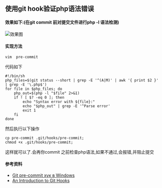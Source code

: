 ## 使用git hook验证php语法错误

#### 效果如下:(在git commit 前对提交文件进行php -l 语法检测)

![效果图](http://airzhe.github.io/images/md/git_hook/1.png)

#### 实现方法

	vim  pre-commit

代码如下

	#!/bin/sh
	php_files=$(git status --short | grep -E '^(A|M)' | awk '{ print $2 }' | grep -E '\.php$')
	for file in $php_files; do
		php_out=$(php -l "$file" 2>&1)
		if ! [ $? -eq 0 ]; then
			echo "Syntax error with ${file}:"
			echo "$php_out" | grep -E '^Parse error'
			exit 1
		fi
	done

然后执行以下操作

	cp pre-commit .git/hooks/pre-commit; 
	chmod +x .git/hooks/pre-commit;

这样就可以了.会再你commit 之前检查php语法,如果不通过,会报错,并阻止提交

#### 参考资料

- [Git pre-commit хук в Windows](http://plutov.by/post/git_pre_commit_windows)
- [An Introduction to Git Hooks](https://www.sitepoint.com/introduction-git-hooks/)
